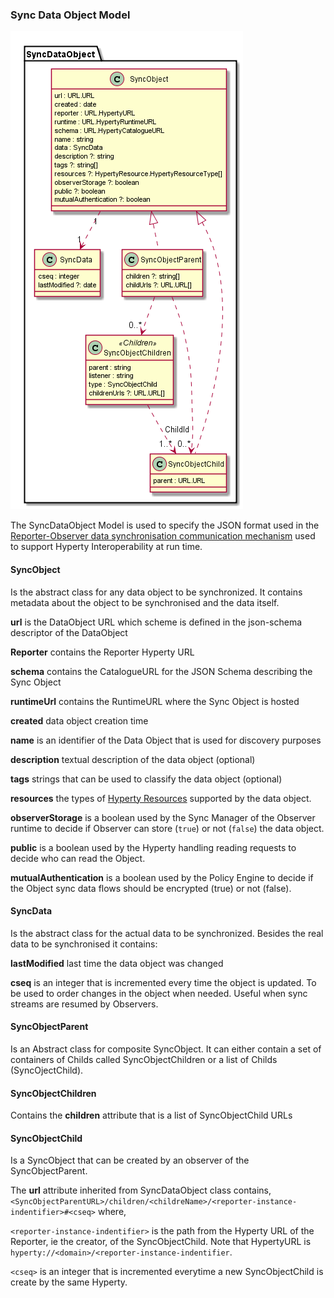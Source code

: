 ### Sync Data Object Model


![Sync Data Object Model](SyncDataObject.png)

The SyncDataObject Model is used to specify the JSON format used in the [Reporter-Observer data synchronisation communication mechanism](../../../messaging-framework/p2p-data-sync.md) used to support Hyperty Interoperability at run time.

#### SyncObject

Is the abstract class for any data object to be synchronized. It contains metadata about the object to be synchronised and the data itself.

**url** is the DataObject URL which scheme is defined in the json-schema descriptor of the DataObject

**Reporter** contains the Reporter Hyperty URL

**schema** contains the CatalogueURL for the JSON Schema describing the Sync Object

**runtimeUrl** contains the RuntimeURL where the Sync Object is hosted

**created** data object creation time

**name** is an identifier of the Data Object that is used for discovery purposes

**description** textual description of the data object (optional)

**tags** strings that can be used to classify the data object (optional)

**resources** the types of [Hyperty Resources](../hyperty-resource/readme.md) supported by the data object.

**observerStorage** is a boolean used by the Sync Manager of the Observer runtime to decide if Observer can store (`true`) or not (`false`) the data object.

**public** is a boolean used by the Hyperty handling reading requests to decide who can read the Object.

**mutualAuthentication** is a boolean used by the Policy Engine to decide if the Object sync data flows should be encrypted (true) or not (false).

#### SyncData

Is the abstract class for the actual data to be synchronized. Besides the real data to be synchronised it contains:

**lastModified** last time the data object was changed

**cseq** is an integer that is incremented every time the object is updated. To be used to order changes in the object when needed. Useful when sync streams are resumed by Observers.


#### SyncObjectParent

Is an Abstract class for composite SyncObject. It can either contain a set of containers of Childs called  SyncObjectChildren or a list of Childs (SyncOjectChild).



#### SyncObjectChildren

Contains the **children** attribute that is a list of SyncObjectChild URLs

#### SyncObjectChild

Is a SyncObject that can be created by an observer of the SyncObjectParent.

The **url** attribute inherited from SyncDataObject class contains, `<SyncObjectParentURL>/children/<childreName>/<reporter-instance-indentifier>#<cseq>` where,

 `<reporter-instance-indentifier>` is the path from the Hyperty URL of the Reporter, ie the creator, of the SyncObjectChild. Note that HypertyURL is `hyperty://<domain>/<reporter-instance-indentifier`.

 `<cseq>` is an integer that is incremented everytime a new SyncObjectChild is create by the same Hyperty.
